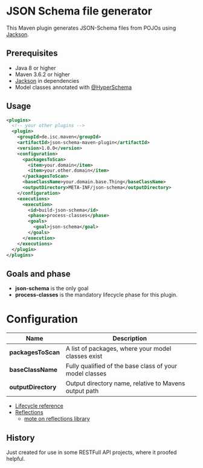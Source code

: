 # JSON Schema file generator

This Maven plugin generates JSON-Schema files from POJOs using
[Jackson](https://github.com/FasterXML/jackson-module-jsonSchema).

## Prerequisites
* Java 8 or higher
* Maven 3.6.2 or higher
* [Jackson](https://github.com/FasterXML/jackson-module-jsonSchema) in dependencies
* Model classes annotated with [@HyperSchema](https://fasterxml.github.io/jackson-module-jsonSchema/javadoc/2.9/com/fasterxml/jackson/module/jsonSchema/annotation/JsonHyperSchema.html)

## Usage

```xml
<plugins>
  <!-- your other plugins -->
  <plugin>
    <groupId>de.isc.maven</groupId>
    <artifactId>json-schema-maven-plugin</artifactId>
    <version>1.0.0</version>
    <configuration>
      <packagesToScan>
        <item>your.domain</item>
        <item>your.other.domain</item>
      </packagesToScan>
      <baseClassName>your.domain.base.Thing</baseClassName>
      <outputDirectory>META-INF/json-schema</outputDirectory>
    </configuration>
    <executions>
      <execution>
        <id>build-json-schema</id>
        <phase>process-classes</phase>
        <goals>
          <goal>json-schema</goal>
        </goals>
      </execution>
    </executions>
  </plugin>
</plugins>
```

## Goals and phase

* **json-schema** is the only goal
* **process-classes** is the mandatory lifecycle phase for this plugin.

# Configuration

| Name | Description |
|------|------------|
| **packagesToScan** | A list of packages, where your model classes exist |
| **baseClassName** | Fully qualified of the base class of your model classes |
| **outputDirectory** | Output directory name, relative to Mavens output path |

* [Lifecycle reference](https://maven.apache.org/guides/introduction/introduction-to-the-lifecycle.html)
* [Reflections](https://github.com/ronmamo/reflections)
    * [mote on reflections library](https://code.google.com/archive/p/reflections/)
    
## History

Just created for use in some RESTFull API projects, where it proofed helpful.
